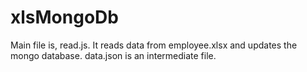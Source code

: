 # xlsMongoDb

Main file is, read.js.
It reads data from employee.xlsx and updates the mongo database.
data.json is an intermediate file.
